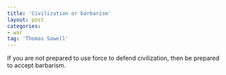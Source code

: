 ```yaml
---
title: 'Civilization or barbarism'
layout: post
categories:
- war
tag: 'Thomas Sowell'
---
```


If you are not prepared to use force to defend civilization, then be prepared to accept barbarism.
